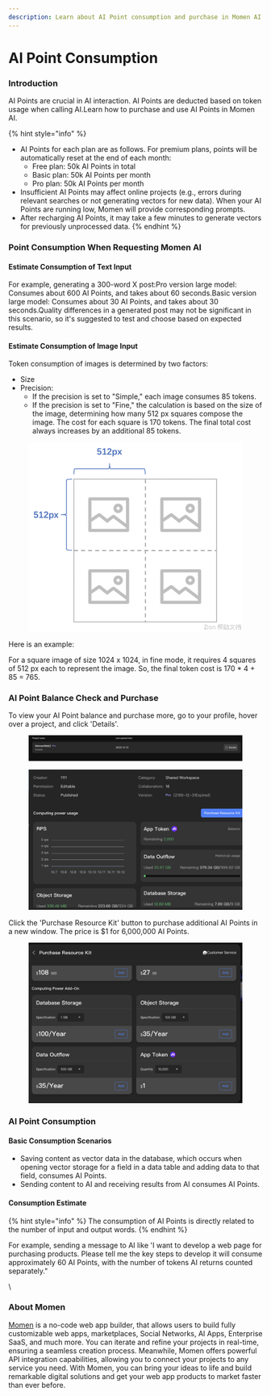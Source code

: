 ```yaml
---
description: Learn about AI Point consumption and purchase in Momen AI.
---
```


# AI Point Consumption

### Introduction

AI Points are crucial in AI interaction. AI Points are deducted based on token usage when calling AI.Learn how to purchase and use AI Points in Momen AI.

{% hint style="info" %}
* AI Points for each plan are as follows. For premium plans, points will be automatically reset at the end of each month:
  * Free plan: 50k AI Points in total
  * Basic plan: 50k AI Points per month
  * Pro plan: 50k AI Points per month
* Insufficient AI Points may affect online projects (e.g., errors during relevant searches or not generating vectors for new data). When your AI Points are running low, Momen will provide corresponding prompts.
* After recharging AI Points, it may take a few minutes to generate vectors for previously unprocessed data.
{% endhint %}

### Point Consumption When Requesting Momen AI

#### Estimate Consumption of Text Input

For example, generating a 300-word X post:Pro version large model: Consumes about 600 AI Points, and takes about 60 seconds.Basic version large model: Consumes about 30 AI Points, and takes about 30 seconds.Quality differences in a generated post may not be significant in this scenario, so it's suggested to test and choose based on expected results.

#### Estimate Consumption of Image Input

Token consumption of images is determined by two factors:

* Size
* Precision:
  * If the precision is set to "Simple," each image consumes 85 tokens.
  * If the precision is set to "Fine," the calculation is based on the size of the image, determining how many 512 px squares compose the image. The cost for each square is 170 tokens. The final total cost always increases by an additional 85 tokens.

<figure><img src="../../.gitbook/assets/1280X1280.png" alt="The calculation of image input"><figcaption></figcaption></figure>

Here is an example:

For a square image of size 1024 x 1024, in fine mode, it requires 4 squares of 512 px each to represent the image. So, the final token cost is 170 \* 4 + 85 = 765.

### AI Point Balance Check and Purchase

To view your AI Point balance and purchase more, go to your profile, hover over a project, and click 'Details'.

<figure><img src="../../.gitbook/assets/1 (44).png" alt="Project details in a no-code tool"><figcaption></figcaption></figure>

<figure><img src="../../.gitbook/assets/2 (38).png" alt="Purchase resource kit in a no-code tool"><figcaption></figcaption></figure>

Click the 'Purchase Resource Kit' button to purchase additional AI Points in a new window. The price is $1 for 6,000,000 AI Points.

<figure><img src="../../.gitbook/assets/3 (31).png" alt="AI Point consumption in a no-code tool"><figcaption></figcaption></figure>

### AI Point Consumption

#### Basic Consumption Scenarios

* Saving content as vector data in the database, which occurs when opening vector storage for a field in a data table and adding data to that field, consumes AI Points.
* Sending content to AI and receiving results from AI consumes AI Points.

#### Consumption Estimate

{% hint style="info" %}
The consumption of AI Points is directly related to the number of input and output words.
{% endhint %}

For example, sending a message to AI like 'I want to develop a web page for purchasing products. Please tell me the key steps to develop it will consume approximately 60 AI Points, with the number of tokens AI returns counted separately."

\


### About Momen

[Momen](https://momen.app/?channel=blog-about) is a no-code web app builder, that allows users to build fully customizable web apps, marketplaces, Social Networks, AI Apps, Enterprise SaaS, and much more. You can iterate and refine your projects in real-time, ensuring a seamless creation process. Meanwhile, Momen offers powerful API integration capabilities, allowing you to connect your projects to any service you need. With Momen, you can bring your ideas to life and build remarkable digital solutions and get your web app products to market faster than ever before.
